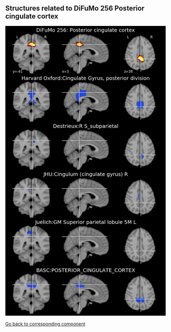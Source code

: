 


## Structures related to DiFuMo 256 Posterior cingulate cortex

![188](188.jpg "Structures related to DiFuMo 256 Posterior cingulate cortex")

[Go back to corresponding component](https://parietal-inria.github.io/DiFuMo/256/html/188.html)